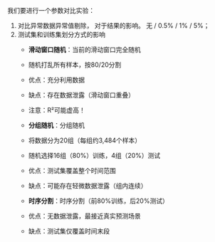 我们要进行一个参数对比实验：

1. 对比异常数据异常值剔除， 对于结果的影响。 无 / 0.5% / 1% / 5%； 
2. 测试集和训练集划分方式的影响
    - **滑动窗口随机**：当前的滑动窗口完全随机
    - 随机打乱所有样本，按80/20分割
    - 优点：充分利用数据
    - 缺点：存在数据泄露（滑动窗口重叠）
    - 注意：R²可能虚高！

    - **分组随机**：分组随机
    - 将数据分为20组（每组约3,484个样本）
    - 随机选择16组（80%）训练，4组（20%）测试
    - 优点：测试集覆盖整个时间范围
    - 缺点：可能存在轻微数据泄露（组内连续）

    - **时序分割**：时序分割（前80%训练，后20%测试）
    - 优点：无数据泄露，最接近真实预测场景
    - 缺点：测试集仅覆盖时间末段
